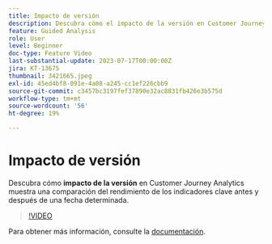 ```yaml
---
title: Impacto de versión
description: Descubra cómo el impacto de la versión en Customer Journey Analytics muestra una comparación del rendimiento de los indicadores clave antes y después de una fecha determinada.
feature: Guided Analysis
role: User
level: Beginner
doc-type: Feature Video
last-substantial-update: 2023-07-17T00:00:00Z
jira: KT-13675
thumbnail: 3421665.jpeg
exl-id: 45ed4bf8-091e-4a08-a245-cc1ef226cbb9
source-git-commit: c3457bc3197fef37890e32ac8831fb426e3b575d
workflow-type: tm+mt
source-wordcount: '56'
ht-degree: 19%

---
```


# Impacto de versión

Descubra cómo **impacto de la versión** en Customer Journey Analytics muestra una comparación del rendimiento de los indicadores clave antes y después de una fecha determinada.

>[!VIDEO](https://video.tv.adobe.com/v/3421665/?learn=on)

Para obtener más información, consulte la [documentación](https://experienceleague.adobe.com/docs/analytics-platform/using/guided-analysis/impact/release.html).
